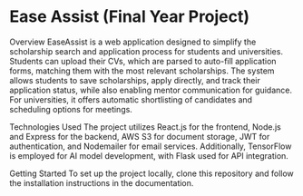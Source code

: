 # Ease Assist (Final Year Project)
Overview
EaseAssist is a web application designed to simplify the scholarship search and application process for students and universities. Students can upload their CVs, which are parsed to auto-fill application forms, matching them with the most relevant scholarships. The system allows students to save scholarships, apply directly, and track their application status, while also enabling mentor communication for guidance. For universities, it offers automatic shortlisting of candidates and scheduling options for meetings.

Technologies Used
The project utilizes React.js for the frontend, Node.js and Express for the backend, AWS S3 for document storage, JWT for authentication, and Nodemailer for email services. Additionally, TensorFlow is employed for AI model development, with Flask used for API integration.

Getting Started
To set up the project locally, clone this repository and follow the installation instructions in the documentation.

